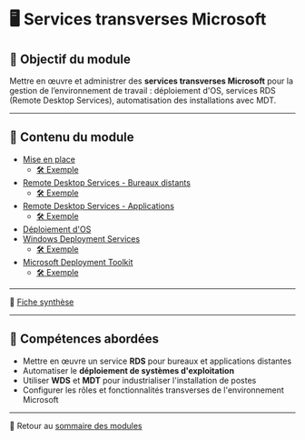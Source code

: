 # 🖥️ Services transverses Microsoft

## 🎯 Objectif du module

Mettre en œuvre et administrer des **services transverses Microsoft** pour la gestion de l’environnement de travail : déploiement d'OS, services RDS (Remote Desktop Services), automatisation des installations avec MDT.

---

## 📄 Contenu du module

- [Mise en place](../../200-services-transverses-microsoft/01-mise-en-place/mise-en-place.md)
  - [🛠 Exemple](../../200-services-transverses-microsoft/01-mise-en-place/exemple-pratique.md)
- [Remote Desktop Services - Bureaux distants](../../200-services-transverses-microsoft/02-remote-desktop-services-bureaux-distants/remote-desktop-services-bureaux-distants.md)
  - [🛠 Exemple](../../200-services-transverses-microsoft/02-remote-desktop-services-bureaux-distants/exemple-pratique.md)
- [Remote Desktop Services - Applications](../../200-services-transverses-microsoft/03-remote-desktop-services-applications/remote-desktop-services-applications.md)
  - [🛠 Exemple](../../200-services-transverses-microsoft/03-remote-desktop-services-applications/exemple-pratique.md)
- [Déploiement d'OS](../../200-services-transverses-microsoft/04-déploiement-os/déploiement-os.md)
- [Windows Deployment Services](../../200-services-transverses-microsoft/05-windows-deployment-services/windows-deployment-services.md)
  - [🛠 Exemple](../../200-services-transverses-microsoft/05-windows-deployment-services/exemple-pratique.md)
- [Microsoft Deployment Toolkit](../../200-services-transverses-microsoft/06-microsoft-deployment-toolkit/microsoft-deployment-toolkit.md)
  - [🛠 Exemple](../../200-services-transverses-microsoft/06-microsoft-deployment-toolkit/exemple-pratique.md)

---

🧾 [Fiche synthèse](../../200-services-transverses-microsoft/synthèse/synthèse.md)

---

## 📌 Compétences abordées

- Mettre en œuvre un service **RDS** pour bureaux et applications distantes
- Automatiser le **déploiement de systèmes d'exploitation**
- Utiliser **WDS** et **MDT** pour industrialiser l'installation de postes
- Configurer les rôles et fonctionnalités transverses de l'environnement Microsoft

---

🔗 Retour au [sommaire des modules](../../modules.md)
